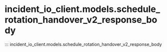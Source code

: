 # incident_io_client.models.schedule_rotation_handover_v2_response_body

::: incident_io_client.models.schedule_rotation_handover_v2_response_body